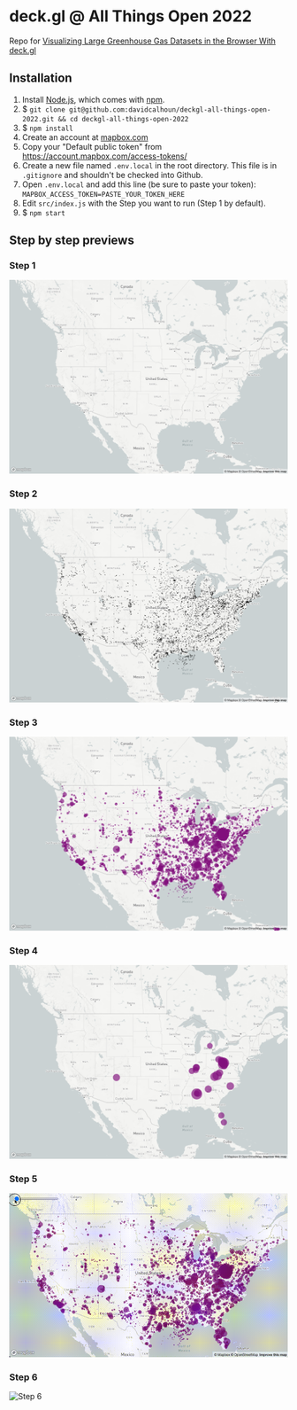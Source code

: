 # deck.gl @ All Things Open 2022

Repo for [Visualizing Large Greenhouse Gas Datasets in the Browser With deck.gl](https://2022.allthingsopen.org/sessions/2-for-1-visualizing-large-greenhouse-gas-datasets-in-the-browser-with-deck-gl-tba/)

## Installation

1. Install [Node.js](https://nodejs.org), which comes with [npm](https://www.npmjs.com/).
1. \$ `git clone git@github.com:davidcalhoun/deckgl-all-things-open-2022.git && cd deckgl-all-things-open-2022`
1. \$ `npm install`
1. Create an account at [mapbox.com](https://www.mapbox.com/)
1. Copy your "Default public token" from https://account.mapbox.com/access-tokens/
1. Create a new file named `.env.local` in the root directory. This file is in `.gitignore` and shouldn't be checked into Github.
1. Open `.env.local` and add this line (be sure to paste your token): `MAPBOX_ACCESS_TOKEN=PASTE_YOUR_TOKEN_HERE`
1. Edit `src/index.js` with the Step you want to run (Step 1 by default).
1. \$ `npm start`

## Step by step previews

### Step 1
![Step 1](images/step1.png)

### Step 2
![Step 2](images/step2.png)

### Step 3
![Step 3](images/step3.png)

### Step 4
![Step 4](images/step4.png)

### Step 5
![Step 5](images/step5.gif)

### Step 6
![Step 6](images/step6.gif)